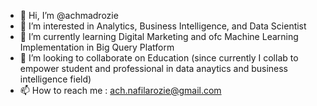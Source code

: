 - 👋 Hi, I’m @achmadrozie
- 👀 I’m interested in Analytics, Business Intelligence, and Data Scientist
- 🌱 I’m currently learning Digital Marketing and ofc Machine Learning Implementation in Big Query Platform 
- 💞️ I’m looking to collaborate on Education (since currently I collab to empower student and professional in data anaytics and business intelligence field)
- 📫 How to reach me : ach.nafilarozie@gmail.com

<!---
achmadrozie/achmadrozie is a ✨ special ✨ repository because its `README.md` (this file) appears on your GitHub profile.
You can click the Preview link to take a look at your changes.
--->
